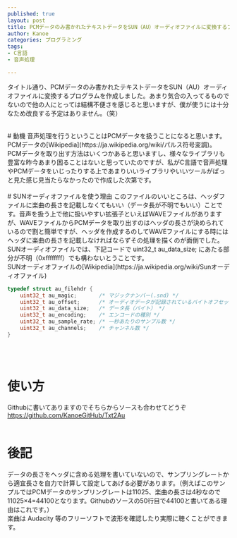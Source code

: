 ```yaml
---
published: true
layout: post
title: PCMデータのみ書かれたテキストデータをSUN（AU）オーディオファイルに変換するプログラム
author: Kanoe
categories: プログラミング
tags:
- C言語
- 音声処理

---
```


タイトル通り、PCMデータのみ書かれたテキストデータをSUN（AU）オーディオファイルに変換するプログラムを作成しました。あまり気合の入ってるものでないので他の人にとっては結構不便さを感じると思いますが、僕が使うには十分なため改良する予定はありません。（笑）

<!-- more -->
<br>
# 動機
音声処理を行うということはPCMデータを扱うことになると思います。<br>
PCMデータの[Wikipedia](https://ja.wikipedia.org/wiki/パルス符号変調)。<br>
PCMデータを取り出す方法はいくつかあると思いますし、様々なライブラリも豊富な昨今あまり困ることはないと思っていたのですが、私がC言語で音声処理やPCMデータをいじったりする上であまりいいライブラリやいいツールがぱっと見た感じ見当たらなかったので作成した次第です。<br>
<br>
# SUNオーディオファイルを使う理由
このファイルのいいところは、ヘッダファイルに楽曲の長さを記載しなくてもいい（データ長が不明でもいい）ことです。音声を扱う上で他に扱いやすい拡張子といえばWAVEファイルがありますが、WAVEファイルからPCMデータを取り出すのはヘッダの長さが決められているので割と簡単ですが、ヘッダを作成するのしてWAVEファイルにする時にはヘッダに楽曲の長さを記載しなければならずその処理を描くのが面倒でした。SUNオーディオファイルでは、下記コードで uint32_t au_data_size; にあたる部分が不明（0xffffffff）でも構わないとうことです。<br>
SUNオーディオファイルの[Wikipedia](https://ja.wikipedia.org/wiki/Sunオーディオファイル)

```c
typedef struct au_filehdr {
	uint32_t au_magic;       /* マジックナンバー(.snd) */
	uint32_t au_offset;      /* オーディオデータが記録されているバイトオフセット */
	uint32_t au_data_size;   /* データ長（バイト） */
	uint32_t au_encoding;    /* エンコードの種別 */
	uint32_t au_sample_rate; /* 一秒あたりのサンプル数 */
	uint32_t au_channels;    /* チャンネル数 */
}
```
<br><br>
# 使い方
 Githubに書いてありますのでそちらからソースも合わせてどうぞ<br>
 https://github.com/KanoeGitHub/Txt2Au
<br><br>
# 後記
データの長さをヘッダに含める処理を書いていないので、サンプリングレートから適宜長さを自力で計算して設定してあげる必要があります。（例えばこのサンプルではPCMデータのサンプリングレートは11025、楽曲の長さは4秒なので11025×4=44100となります。Githubのソースの50行目で44100と書いてある理由はこれです。）<br>
楽曲は Audacity 等のフリーソフトで波形を確認したり実際に聴くことができます。
